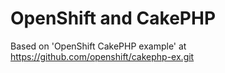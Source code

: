 # OpenShift and CakePHP

Based on 'OpenShift CakePHP example' at https://github.com/openshift/cakephp-ex.git

